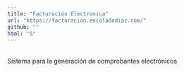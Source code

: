 ```yaml
---
title: "Facturación Electronica"
url: "https://facturacion.encaladadiaz.com/"
github: ""
html: "S"
---
```

<br>Sistema para la generación de comprobantes electrónicos